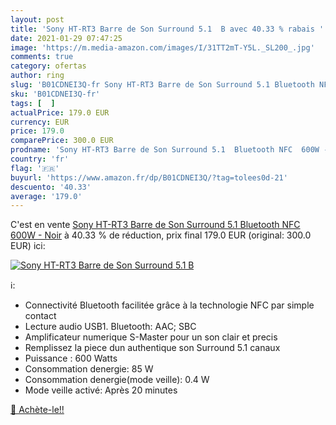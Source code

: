 ```yaml
---
layout: post
title: 'Sony HT-RT3 Barre de Son Surround 5.1  B avec 40.33 % rabais '
date: 2021-01-29 07:47:25
image: 'https://m.media-amazon.com/images/I/31TT2mT-Y5L._SL200_.jpg'
comments: true
category: ofertas
author: ring
slug: 'B01CDNEI3Q-fr Sony HT-RT3 Barre de Son Surround 5.1 Bluetooth NFC 600W -...'
sku: 'B01CDNEI3Q-fr'
tags: [  ]
actualPrice: 179.0 EUR
currency: EUR
price: 179.0
comparePrice: 300.0 EUR
prodname: 'Sony HT-RT3 Barre de Son Surround 5.1  Bluetooth NFC  600W - Noir'
country: 'fr'
flag: '🇫🇷'
buyurl: 'https://www.amazon.fr/dp/B01CDNEI3Q/?tag=tolees0d-21'
descuento: '40.33'
average: '179.0'
---
```


C'est en vente [Sony HT-RT3 Barre de Son Surround 5.1  Bluetooth NFC  600W - Noir](https://www.amazon.fr/dp/B01CDNEI3Q/?tag=tolees0d-21)  à  40.33 % de réduction, prix final  179.0 EUR (original: 300.0 EUR) ici:

[![Sony HT-RT3 Barre de Son Surround 5.1  B](https://m.media-amazon.com/images/I/31TT2mT-Y5L._SL200_.jpg)](https://www.amazon.fr/dp/B01CDNEI3Q/?tag=tolees0d-21)

ℹ️:

- Connectivité Bluetooth facilitée grâce à la technologie NFC par simple contact
- Lecture audio USB1. Bluetooth: AAC; SBC
- Amplificateur numerique S-Master pour un son clair et precis
- Remplissez la piece dun authentique son Surround 5.1 canaux
- Puissance : 600 Watts
- Consommation denergie: 85 W
- Consommation denergie(mode veille): 0.4 W
- Mode veille activé: Après 20 minutes

[🛒 Achète-le!!](https://www.amazon.fr/dp/B01CDNEI3Q/?tag=tolees0d-21)
